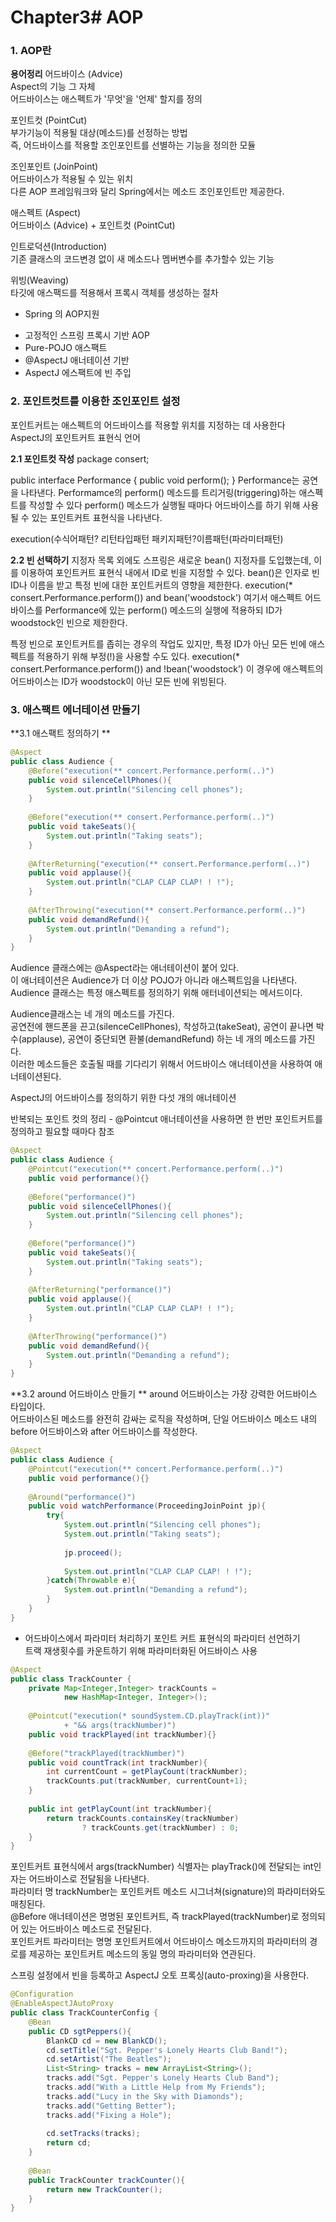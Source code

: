 # Chapter3# AOP

### 1. AOP란

**용어정리**
어드바이스 (Advice)  
 Aspect의 기능 그 자체  
 어드바이스는 애스펙트가 '무엇'을 '언제' 할지를 정의

포인트컷 (PointCut)  
  부가기능이 적용될 대상(메소드)를 선정하는 방법  
  즉, 어드바이스를 적용할 조인포인트를 선별하는 기능을 정의한 모듈  

조인포인트 (JoinPoint)  
  어드바이스가 적용될 수 있는 위치  
  다른 AOP 프레임워크와 달리 Spring에서는 메소드 조인포인트만 제공한다.   

애스펙트 (Aspect)   
  어드바이스 (Advice) + 포인트컷 (PointCut)  

인트로덕션(Introduction)  
  기존 클래스의 코드변경 없이 새 메소드나 멤버변수를 추가할수 있는 기능  

위빙(Weaving)    
  타깃에 애스팩드를 적용해서 프록시 객체를 생성하는 절차  

* Spring 의 AOP지원  
- 고정적인 스프링 프록시 기반 AOP  
- Pure-POJO 애스팩트  
- @AspectJ 애너테이션 기반  
- AspectJ 에스팩트에 빈 주입  

### 2. 포인트컷트를 이용한 조인포인트 설정 
포인트커트는 애스펙트의 어드바이스를 적용할 위치를 지정하는 데 사용한다  
AspectJ의 포인트커트 표현식 언어  

**2.1 포인트컷 작성**
package consert;
 
public interface Performance {
    public void perform();
}
Performance는 공연을 나타낸다.
Performamce의 perform() 메소드를 트리거링(triggering)하는 애스펙트를 작성할 수 있다
perform() 메소드가 실행될 때마다 어드바이스를 하기 위해 사용될 수 있는 포인트커트 표현식을 나타낸다.

execution(수식어패턴? 리턴타입패턴 패키지패턴?이름패턴(파라미터패턴)

**2.2 빈 선택하기**
지정자 목록 외에도 스프링은 새로운 bean() 지정자를 도입했는데, 이를 이용하여 포인트커트 표현식 내에서 ID로 빈을 지정할 수 있다.
bean()은 인자로 빈 ID나 이름을 받고 특정 빈에 대한 포인트커트의 영향을 제한한다.
execution(* consert.Performance.perform())
    and bean('woodstock')
여기서 애스펙트 어드바이스를 Performance에 있는 perform() 메소드의 실행에 적용하되 ID가 woodstock인 빈으로 제한한다.

특정 빈으로 포인트커트를 좁히는 경우의 작업도 있지만, 특정 ID가 아닌 모든 빈에 애스펙트를 적용하기 위해 부정(!)을 사용할 수도 있다.
execution(* consert.Performance.perform())
    and !bean('woodstock’)
이 경우에 애스펙트의 어드바이스는 ID가 woodstock이 아닌 모든 빈에 위빙된다.

### 3. 애스팩트 에너테이션 만들기
**3.1 애스팩트 정의하기 **
```java
@Aspect
public class Audience {
    @Before("execution(** concert.Performance.perform(..)")
    public void silenceCellPhones(){
        System.out.println("Silencing cell phones");
    }
    
    @Before("execution(** consert.Performance.perform(..)")
    public void takeSeats(){
        System.out.println("Taking seats");
    }
    
    @AfterReturning("execution(** consert.Performance.perform(..)")
    public void applause(){
        System.out.println("CLAP CLAP CLAP! ! !");
    }
    
    @AfterThrowing("execution(** consert.Performance.perform(..)")
    public void demandRefund(){
        System.out.println("Demanding a refund");
    }
}
```
Audience 클래스에는 @Aspect라는 애너테이션이 붙어 있다.  
이 애너테이션은 Audience가 더 이상 POJO가 아니라 애스펙트임을 나타낸다.  
Audience 클래스는 특정 애스펙트를 정의하기 위해 애터네이션되는 메서드이다.  

Audience클래스는 네 개의 메소드를 가진다.  
공연전에 핸드폰을 끈고(silenceCellPhones), 착성하고(takeSeat), 공연이 끝나면 박수(applause), 공연이 중단되면 환불(demandRefund) 하는 네 개의 메소드를 가진다.  
이러한 메소드들은 호출될 때를 기다리기 위해서 어드바이스 애너테이션을 사용하여 애너테이션된다.  

AspectJ의 어드바이스를 정의하기 위한 다섯 개의 애너테이션  


반복되는 포인트 컷의 정리 - @Pointcut 애너테이션을 사용하면 한 번만 포인트커트를 정의하고 필요할 때마다 참조  
```java
@Aspect
public class Audience {
    @Pointcut("execution(** concert.Performance.perform(..)")
    public void performance(){}
    
    @Before("performance()")
    public void silenceCellPhones(){
        System.out.println("Silencing cell phones");
    }
    
    @Before("performance()")
    public void takeSeats(){
        System.out.println("Taking seats");
    }
    
    @AfterReturning("performance()")
    public void applause(){
        System.out.println("CLAP CLAP CLAP! ! !");
    }
    
    @AfterThrowing("performance()")
    public void demandRefund(){
        System.out.println("Demanding a refund");
    }
}
```

**3.2  around 어드바이스 만들기 **
around 어드바이스는 가장 강력한 어드바이스 타입이다.  
어드바이스된 메소드를 완전히 감싸는 로직을 작성하며, 단일 어드바이스 메소드 내의 before 어드바이스와 after 어드바이스를 작성한다.  
```java
@Aspect
public class Audience {
    @Pointcut("execution(** concert.Performance.perform(..)")
    public void performance(){}
 
    @Around("performance()")
    public void watchPerformance(ProceedingJoinPoint jp){
        try{
            System.out.println("Silencing cell phones");
            System.out.println("Taking seats");
            
            jp.proceed();
            
            System.out.println("CLAP CLAP CLAP! ! !");
        }catch(Throwable e){
            System.out.println("Demanding a refund");
        }
    }
}
```

* 어드바이스에서 파라미터 처리하기
포인트 커트 표현식의 파라미터 선언하기  
트랙 재생횟수를 카운트하기 위해 파라미터화된 어드바이스 사용   
```java
@Aspect
public class TrackCounter {
    private Map<Integer,Integer> trackCounts = 
            new HashMap<Integer, Integer>();
    
    @Pointcut("execution(* soundSystem.CD.playTrack(int))"
            + "&& args(trackNumber)")
    public void trackPlayed(int trackNumber){}
    
    @Before("trackPlayed(trackNumber)")
    public void countTrack(int trackNumber){
        int currentCount = getPlayCount(trackNumber);
        trackCounts.put(trackNumber, currentCount+1);
    }
    
    public int getPlayCount(int trackNumber){
        return trackCounts.containsKey(trackNumber)
                ? trackCounts.get(trackNumber) : 0;
    }
}
```

 
포인트커트 표현식에서 args(trackNumber) 식별자는 playTrack()에 전달되는 int인자는 어드바이스로 전달됨을 나타낸다.  
파라미터 명 trackNumber는 포인트커트 메소드 시그너쳐(signature)의 파라미터와도 매칭된다.  
@Before 애너테이션은 명명된 포인트커트, 즉 trackPlayed(trackNumber)로 정의되어 있는 어드바이스 메소드로 전달된다.  
포인트커트 파라미터는 명명 포인트커트에서 어드바이스 메소드까지의 파라미터의 경로를 제공하는 포인트커트 메소드의 동일 명의 파라미터와 연관된다.  

스프링 설정에서 빈을 등록하고 AspectJ 오토 프록싱(auto-proxing)을 사용한다.   
```java
@Configuration
@EnableAspectJAutoProxy
public class TrackCounterConfig {
    @Bean
    public CD sgtPeppers(){
        BlankCD cd = new BlankCD();
        cd.setTitle("Sgt. Pepper's Lonely Hearts Club Band!");
        cd.setArtist("The Beatles");
        List<String> tracks = new ArrayList<String>();
        tracks.add("Sgt. Pepper's Lonely Hearts Club Band");
        tracks.add("With a Little Help from My Friends");
        tracks.add("Lucy in the Sky with Diamonds");
        tracks.add("Getting Better");
        tracks.add("Fixing a Hole");
        
        cd.setTracks(tracks);
        return cd;
    }
    
    @Bean
    public TrackCounter trackCounter(){
        return new TrackCounter();
    }
}
```
